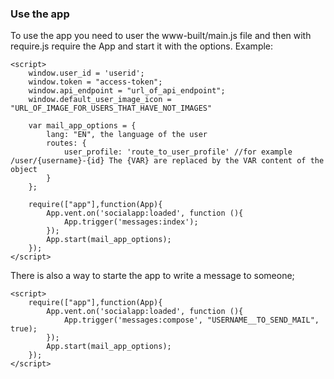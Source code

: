 ### Use the app

To use the app you need to user the www-built/main.js file and then with require.js require the App and start it with the
options. Example:

```
<script>
    window.user_id = 'userid';
    window.token = "access-token";
    window.api_endpoint = "url_of_api_endpoint";
    window.default_user_image_icon = "URL_OF_IMAGE_FOR_USERS_THAT_HAVE_NOT_IMAGES"

    var mail_app_options = {
        lang: "EN", the language of the user
        routes: {
            user_profile: 'route_to_user_profile' //for example /user/{username}-{id} The {VAR} are replaced by the VAR content of the object 
        }
    };
    
    require(["app"],function(App){
        App.vent.on('socialapp:loaded', function (){
            App.trigger('messages:index');
        });
        App.start(mail_app_options);
    });
</script>
```

There is also a way to starte the app to write a message to someone;

```
<script>
    require(["app"],function(App){
        App.vent.on('socialapp:loaded', function (){
            App.trigger('messages:compose', "USERNAME__TO_SEND_MAIL", true);
        });
        App.start(mail_app_options);
    });
</script>
```